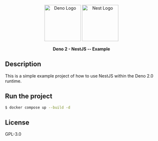 <p style="text-align: center">
  <a href="https://deno.com/" target="blank"><img src="https://upload.wikimedia.org/wikipedia/commons/thumb/c/c3/Deno_Logo_2024.svg/1024px-Deno_Logo_2024.svg.png" width="120" alt="Deno Logo" /></a>
  <a href="http://nestjs.com/" target="blank"><img src="https://nestjs.com/img/logo-small.svg" width="120" alt="Nest Logo" /></a>
</p>

<p style="font-weight: bolder; text-align: center">
Deno 2 - NestJS -- Example
</p>

## Description

This is a simple example project of how to use NestJS within the Deno 2.0 runtime.

## Run the project

```bash
$ docker compose up --build -d
```

## License

GPL-3.0
